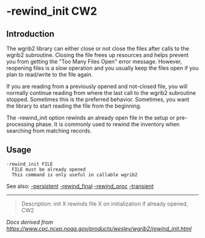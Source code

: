 # -rewind_init CW2

## Introduction

The wgrib2 library can either close or not close the files after
calls to the wgrib2 subroutine. Closing the file frees up resources
and helps prevent you from getting the "Too Many Files Open" error
message. However, reopening files is a slow operation and you
usually keep the files open if you plan to read/write to the file again.

If you are reading from a previously opened and not-closed file,
you will normally continue reading from where the last call to
the wgrib2 subroutine stopped. Sometimes this is the preferred behavior.
Sometimes, you want the library to start reading the file from the
beginning.

The -rewind_init option rewinds an
already open file in the setup or pre-processing phase. It
is commonly used to rewind the inventory when searching from matching
records.

## Usage

```
-rewind_init FILE
  FILE must be already opened
  This command is only useful in callable wgrib2
```

See also:
[-persistent](./persistent.md)
[-rewind_final](./rewind_final.md)
[-rewind_proc](./rewind_proc.md)
[-transient](./transient.md)

---

> Description: init X rewinds file X on initialization if already opened, CW2

_Docs derived from <https://www.cpc.ncep.noaa.gov/products/wesley/wgrib2/rewind_init.html>_
